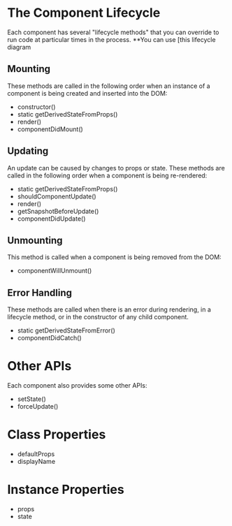# The Component Lifecycle

Each component has several "lifecycle methods" that you can override to run code at particular times in the process. \*\*You can use [this lifecycle diagram

## Mounting

These methods are called in the following order when an instance of a component is being created and inserted into the DOM:

- constructor()
- static getDerivedStateFromProps()
- render()
- componentDidMount()

## Updating

An update can be caused by changes to props or state. These methods are called in the following order when a component is being re-rendered:

- static getDerivedStateFromProps()
- shouldComponentUpdate()
- render()
- getSnapshotBeforeUpdate()
- componentDidUpdate()

## Unmounting

This method is called when a component is being removed from the DOM:

- componentWillUnmount()

## Error Handling

These methods are called when there is an error during rendering, in a lifecycle method, or in the constructor of any child component.

- static getDerivedStateFromError()
- componentDidCatch()

# Other APIs

Each component also provides some other APIs:

- setState()
- forceUpdate()

# Class Properties

- defaultProps
- displayName

# Instance Properties

- props
- state
